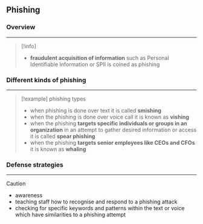 ## Phishing 

### Overview
---
>[!info]
>- **fraudulent acquisition of information** such as Personal Identifiable Information or SPII is coined as phishing 

### Different kinds of phishing 
---
>[!example] phishing types 
>- when phishing is done over text it is called **smishing**
>- when the phishing is done over voice call it is known as **vishing**
>- when the phishing **targets specific individuals or groups in an organization** in an attempt to gather desired information or access it is called **spear phishing**
>- when the phishing **targets senior employees like CEOs and CFOs** it is known as **whaling**


### Defense strategies 
---
>[!caution]
>- awareness
>- teaching staff how to recognise and respond to a phishing attack
>- checking for specific keywords and patterns within the text or voice which have similarities to a phishing attempt 

